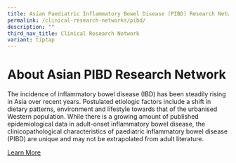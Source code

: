 ```yaml
---
title: Asian Paediatric Inflammatory Bowel Disease (PIBD) Research Network
permalink: /clinical-research-networks/pibd/
description: ""
third_nav_title: Clinical Research Network
variant: tiptap
---
```

**About Asian PIBD Research Network**
=====================================

The incidence of inflammatory bowel disease (IBD) has been steadily rising in Asia over recent years. Postulated etiologic factors include a shift in dietary patterns, environment and lifestyle towards that of the urbanised Western population. While there is a growing amount of published epidemiological data in adult-onset inflammatory bowel disease, the clinicopathological characteristics of paediatric inflammatory bowel disease (PIBD) are unique and may not be extrapolated from adult literature.

[Learn More](/pibd/about-asian-pibd-research-network/)
